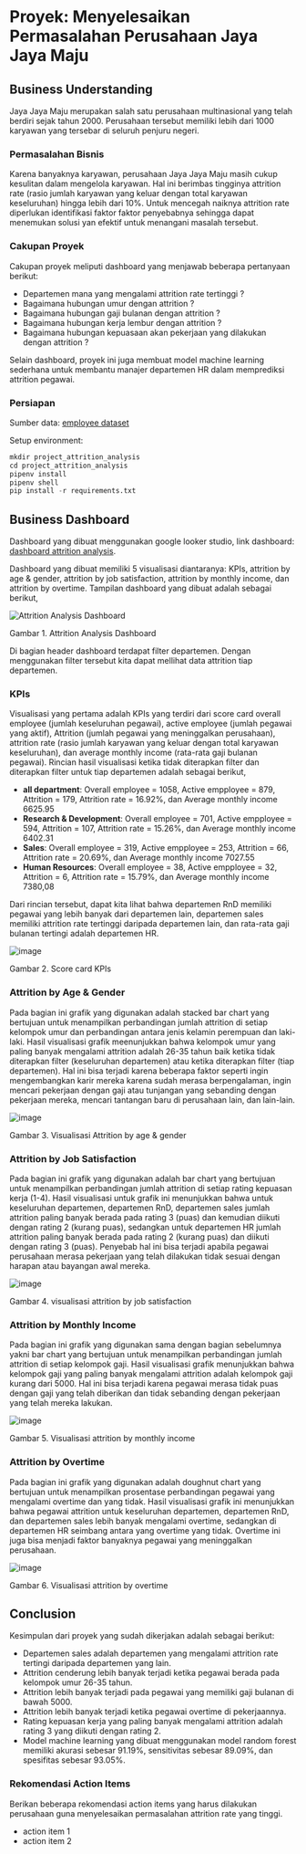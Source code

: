 # Proyek: Menyelesaikan Permasalahan Perusahaan Jaya Jaya Maju

## Business Understanding

Jaya Jaya Maju merupakan salah satu perusahaan multinasional yang telah berdiri sejak tahun 2000. Perusahaan tersebut memiliki lebih dari 1000 karyawan yang tersebar di seluruh penjuru negeri.

### Permasalahan Bisnis

Karena banyaknya karyawan, perusahaan Jaya Jaya Maju masih cukup kesulitan dalam mengelola karyawan. Hal ini berimbas tingginya attrition rate (rasio jumlah karyawan yang keluar dengan total karyawan keseluruhan) hingga lebih dari 10%. Untuk mencegah naiknya attrition rate diperlukan identifikasi faktor faktor penyebabnya sehingga dapat menemukan solusi yan efektif untuk menangani masalah tersebut.

### Cakupan Proyek

Cakupan proyek meliputi dashboard yang menjawab beberapa pertanyaan berikut:
- Departemen mana yang mengalami attrition rate tertinggi ?
- Bagaimana hubungan umur dengan attrition ?
- Bagaimana hubungan gaji bulanan dengan attrition ?
- Bagaimana hubungan kerja lembur dengan attrition ?
- Bagaimana hubungan kepuasaan akan pekerjaan yang dilakukan dengan attrition ?

Selain dashboard, proyek ini juga membuat model machine learning sederhana untuk membantu manajer departemen HR dalam memprediksi attrition pegawai.

### Persiapan

Sumber data: [employee dataset](https://github.com/dicodingacademy/dicoding_dataset/tree/main/employee)

Setup environment:

```python
mkdir project_attrition_analysis
cd project_attrition_analysis
pipenv install
pipenv shell
pip install -r requirements.txt
```

## Business Dashboard

Dashboard yang dibuat menggunakan google looker studio, link dashboard: [dashboard attrition analysis](https://lookerstudio.google.com/reporting/48e7ea8e-1b13-45a5-9d87-8f03d265cfb5).

Dashboard yang dibuat memiliki 5 visualisasi diantaranya: KPIs, attrition by age & gender, attrition by job satisfaction, attrition by monthly income, dan attrition by overtime. Tampilan dashboard yang dibuat adalah sebagai berikut,

![Attrition Analysis Dashboard](https://github.com/user-attachments/assets/09253733-1e50-4c13-8790-3f3cc2a3d4fd)

Gambar 1. Attrition Analysis Dashboard

Di bagian header dashboard terdapat filter departemen. Dengan menggunakan filter tersebut kita dapat mellihat data attrition tiap departemen. 
### KPIs
Visualisasi yang pertama adalah KPIs yang terdiri dari score card overall employee (jumlah keseluruhan pegawai), active employee (jumlah pegawai yang aktif), Attrition (jumlah pegawai yang meninggalkan perusahaan), attrition rate (rasio jumlah karyawan yang keluar dengan total karyawan keseluruhan), dan average monthly income (rata-rata gaji bulanan pegawai). Rincian hasil visualisasi ketika tidak diterapkan filter dan diterapkan filter untuk tiap departemen adalah sebagai berikut,
- **all department**: Overall employee = 1058, Active empployee = 879, Attrition = 179, Attrition rate = 16.92%, dan Average monthly income 6625.95
- **Research & Development**: Overall employee = 701, Active empployee = 594, Attrition = 107, Attrition rate = 15.26%, dan Average monthly income 6402.31
- **Sales**: Overall employee = 319, Active empployee = 253, Attrition = 66, Attrition rate = 20.69%, dan Average monthly income 7027.55
- **Human Resources**: Overall employee = 38, Active empployee = 32, Attrition = 6, Attrition rate = 15.79%, dan Average monthly income 7380,08

Dari rincian tersebut, dapat kita lihat bahwa departemen RnD memiliki pegawai yang lebih banyak dari departemen lain, departemen sales memiliki attrition rate tertinggi daripada departemen lain, dan rata-rata gaji bulanan tertingi adalah departemen HR.

![image](https://github.com/user-attachments/assets/f9b82fde-2e6c-4f7b-b9a4-9ff76e6135fc)

Gambar 2. Score card KPIs

### Attrition by Age & Gender
Pada bagian ini grafik yang digunakan adalah stacked bar chart yang bertujuan untuk menampilkan perbandingan jumlah attrition di setiap kelompok umur dan perbandingan antara jenis kelamin perempuan dan laki-laki. Hasil visualisasi grafik meenunjukkan bahwa kelompok umur yang paling banyak mengalami attrition adalah 26-35 tahun baik ketika tidak diterapkan filter (keseluruhan departemen) atau ketika diterapkan filter (tiap departemen). Hal ini bisa terjadi karena beberapa faktor seperti ingin mengembangkan karir mereka karena sudah merasa berpengalaman, ingin mencari pekerjaan dengan gaji atau tunjangan yang sebanding dengan pekerjaan mereka, mencari tantangan baru di perusahaan lain, dan lain-lain.

![image](https://github.com/user-attachments/assets/08c57255-5bec-425d-a68c-aab8fe877bcd)

Gambar 3. Visualisasi Attrition by age & gender

### Attrition by Job Satisfaction
Pada bagian ini grafik yang digunakan adalah bar chart yang bertujuan untuk menampilkan perbandingan jumlah attrition di setiap rating kepuasan kerja (1-4). Hasil visualisasi untuk grafik ini menunjukkan bahwa untuk keseluruhan departemen, departemen RnD, departemen sales jumlah attrition paling banyak berada pada rating 3 (puas) dan kemudian diikuti dengan rating 2 (kurang puas), sedangkan untuk departemen HR jumlah attrition paling banyak berada pada rating 2 (kurang puas) dan diikuti dengan rating 3 (puas). Penyebab hal ini bisa terjadi apabila pegawai perusahaan merasa pekerjaan yang telah dilakukan tidak sesuai dengan harapan atau bayangan awal mereka.

![image](https://github.com/user-attachments/assets/fbbb897b-bdaa-4db3-b8aa-9e3322ffc040)

Gambar 4. visualisasi attrition by job satisfaction

### Attrition by Monthly Income
Pada bagian ini grafik yang digunakan sama dengan bagian sebelumnya yakni bar chart yang bertujuan untuk menampilkan perbandingan jumlah attrition di setiap kelompok gaji. Hasil visualisasi grafik menunjukkan bahwa kelompok gaji yang paling banyak mengalami attrition adalah kelompok gaji kurang dari 5000. Hal ini bisa terjadi karena pegawai merasa tidak puas dengan gaji yang telah diberikan dan tidak sebanding dengan pekerjaan yang telah mereka lakukan.

![image](https://github.com/user-attachments/assets/f9c27cab-b0f0-459a-8d83-1dc6badd13e3)

Gambar 5. Visualisasi attrition by monthly income

### Attrition by Overtime 
Pada bagian ini grafik yang digunakan adalah doughnut chart yang bertujuan untuk menampilkan prosentase perbandingan pegawai yang mengalami overtime dan yang tidak. Hasil visualisasi grafik ini menunjukkan bahwa pegawai attrition untuk keseluruhan departemen, departemen RnD, dan departemen sales lebih banyak mengalami overtime, sedangkan di departemen HR seimbang antara yang overtime yang tidak. Overtime ini juga bisa menjadi faktor banyaknya pegawai yang meninggalkan perusahaan.

![image](https://github.com/user-attachments/assets/3b3ca3d7-edd9-432a-b79d-7c57e23bcec8)

Gambar 6. Visualisasi attrition by overtime

## Conclusion

Kesimpulan dari proyek yang sudah dikerjakan adalah sebagai berikut:
- Departemen sales adalah departemen yang mengalami attrition rate tertingi daripada departemen yang lain.
- Attrition cenderung lebih banyak terjadi ketika pegawai berada pada kelompok umur 26-35 tahun.
- Attrition lebih banyak terjadi pada pegawai yang memiliki gaji bulanan di bawah 5000.
- Attrition lebih banyak terjadi ketika pegawai overtime di pekerjaannya.
- Rating kepuasan kerja yang paling banyak mengalami attrition adalah rating 3 yang diikuti dengan rating 2.
- Model machine learning yang dibuat menggunakan model random forest memiliki akurasi sebesar 91.19%, sensitivitas sebesar 89.09%, dan spesifitas sebesar 93.05%.

### Rekomendasi Action Items

Berikan beberapa rekomendasi action items yang harus dilakukan perusahaan guna menyelesaikan permasalahan attrition rate yang tinggi.

- action item 1
- action item 2
